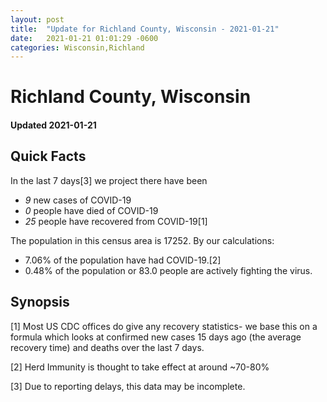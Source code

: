 ```yaml
---
layout: post
title:  "Update for Richland County, Wisconsin - 2021-01-21"
date:   2021-01-21 01:01:29 -0600
categories: Wisconsin,Richland
---
```


# Richland County, Wisconsin
#### Updated 2021-01-21

## Quick Facts

In the last 7 days[3] we project there have been
- *9* new cases of COVID-19
- *0* people have died of COVID-19
- *25* people have recovered from COVID-19[1]

The population in this census area is 17252. By our calculations:
- 7.06% of the population have had COVID-19.[2]
- 0.48% of the population or 83.0 people are actively fighting the virus.

## Synopsis




[1] Most US CDC offices do give any recovery statistics- we base this on a formula which looks at confirmed new cases
15 days ago (the average recovery time) and deaths over the last 7 days.

[2] Herd Immunity is thought to take effect at around ~70-80%

[3] Due to reporting delays, this data may be incomplete.
 
    